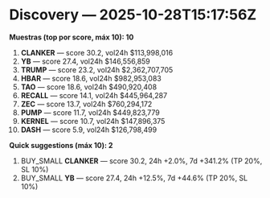 # Discovery — 2025-10-28T15:17:56Z

**Muestras (top por score, máx 10): 10**

1. **CLANKER** — score 30.2, vol24h $113,998,016
2. **YB** — score 27.4, vol24h $146,556,859
3. **TRUMP** — score 23.2, vol24h $2,362,707,705
4. **HBAR** — score 18.6, vol24h $982,953,083
5. **TAO** — score 18.6, vol24h $490,920,408
6. **RECALL** — score 14.1, vol24h $445,964,287
7. **ZEC** — score 13.7, vol24h $760,294,172
8. **PUMP** — score 11.7, vol24h $449,823,779
9. **KERNEL** — score 10.7, vol24h $147,896,375
10. **DASH** — score 5.9, vol24h $126,798,499

**Quick suggestions (máx 10): 2**

1. BUY_SMALL **CLANKER** — score 30.2, 24h +2.0%, 7d +341.2% (TP 20%, SL 10%)
2. BUY_SMALL **YB** — score 27.4, 24h +12.5%, 7d +44.6% (TP 20%, SL 10%)